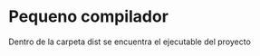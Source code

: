 <html>
<head>
<title>
Pequeño compilador
</title>
</head>
<body>
<h1>Pequeno compilador</h1>
<p>Dentro de la carpeta dist se encuentra el ejecutable del proyecto</p>
</body>
</html>
